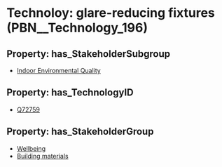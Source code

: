# Technoloy: __glare-reducing fixtures__ (PBN__Technology_196)

## Property: has_StakeholderSubgroup

* [Indoor Environmental Quality](PBN__TechSubgroup_79)

## Property: has_TechnologyID

* [Q72759](Q72759)

## Property: has_StakeholderGroup

* [Wellbeing](PBN__TechGroup_2)
* [Building materials](PBN__TechGroup_12)

